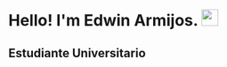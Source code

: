 <h1>Hello! I'm Edwin Armijos. <img src="https://raw.githubusercontent.com/iampvangandhi/iampvangandhi/iampvangandhi/master/gifts/Hi.gif" width="30px"/></h1>
<h2>Estudiante Universitario</h2>
